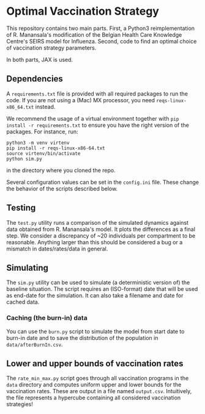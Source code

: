 # Optimal Vaccination Strategy
This repository contains two main parts. First, a Python3 reimplementation of
R.  Manansala's modification of the Belgian Health Care Knowledge Centre's
SEIRS model for Influenza. Second, code to find an optimal choice of
vaccination strategy parameters.

In both parts, JAX is used.

## Dependencies
A `requirements.txt` file is provided with all required packages to run the
code. If you are not using a (Mac) MX processor, you need `reqs-linux-x86_64.txt` instead.

We recommend the usage of a virtual environment together with `pip
install -r requirements.txt` to ensure you have the right version of the
packages. For instance, run:
```
python3 -m venv virtenv
pip install -r reqs-linux-x86-64.txt
source virtenv/bin/activate
python sim.py
```
in the directory where you cloned the repo.

Several configuration values can be set in the `config.ini` file. These change
the behavior of the scripts described below.

## Testing
The `test.py` utility runs a comparison of the simulated dynamics against data
obtained from R. Manansala's model. It plots the differences as a final step.
We consider a discrepancy of ~20 individuals per compartment to be reasonable.
Anything larger than this should be considered a bug or a mismatch in
dates/rates/data in general.

## Simulating
The `sim.py` utility can be used to simulate (a deterministic version of) the
baseline situation. The script requires an (ISO-format) date that will be used
as end-date for the simulation. It can also take a filename and date for
cached data.

### Caching (the burn-in) data
You can use the `burn.py` script to simulate the model from start date to
burn-in date and to save the distribution of the population in
`data/afterBurnIn.csv`.

## Lower and upper bounds of vaccination rates
The `rate_min_max.py` script goes through all vaccination programs in the
`data` directory and computes uniform upper and lower bounds for the
vaccination rates. These are output in a file named `output.csv`. Intuitively,
the file represents a hypercube containing all considered vaccination
strategies!
